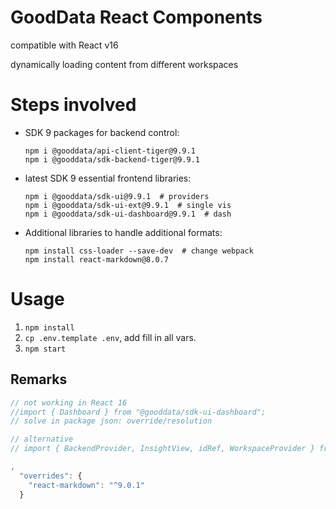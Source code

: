 # GoodData React Components

compatible with React v16

dynamically loading content from different workspaces

# Steps involved

- SDK 9 packages for backend control: 
  ```
  npm i @gooddata/api-client-tiger@9.9.1
  npm i @gooddata/sdk-backend-tiger@9.9.1
  ```
- latest SDK 9 essential frontend libraries: 
  ```
  npm i @gooddata/sdk-ui@9.9.1  # providers
  npm i @gooddata/sdk-ui-ext@9.9.1  # single vis
  npm i @gooddata/sdk-ui-dashboard@9.9.1  # dash
  ```
- Additional libraries to handle additional formats:
  ```
  npm install css-loader --save-dev  # change webpack
  npm install react-markdown@8.0.7
  
  ```

# Usage

1. `npm install`
2. `cp .env.template .env`, add fill in all vars.
3. `npm start`

## Remarks

```js
// not working in React 16
//import { Dashboard } from "@gooddata/sdk-ui-dashboard";
// solve in package json: override/resolution

// alternative
// import { BackendProvider, InsightView, idRef, WorkspaceProvider } from "@gooddata/sdk-ui-all";

,
  "overrides": {
    "react-markdown": "^9.0.1"
  }

```
